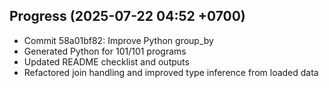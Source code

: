 ## Progress (2025-07-22 04:52 +0700)
- Commit 58a01bf82: Improve Python group_by
- Generated Python for 101/101 programs
- Updated README checklist and outputs
- Refactored join handling and improved type inference from loaded data

